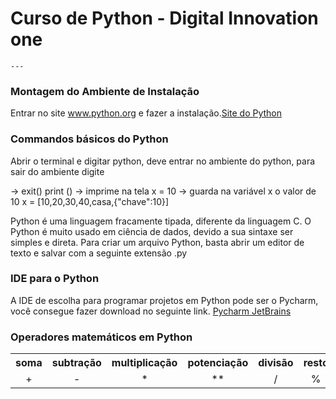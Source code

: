 # Curso de Python - Digital Innovation one
    ---
 ### Montagem do Ambiente de Instalação
       
Entrar no site www.python.org e fazer a instalação.[Site do Python](https://www.python.org)



### Commandos básicos do Python

Abrir o terminal e digitar python, deve entrar no ambiente do python, para sair do ambiente digite

-> exit()
print () -> imprime na tela
x = 10 -> guarda na variável x o valor de 10
x = [10,20,30,40,casa,{"chave":10}]

Python é uma linguagem fracamente tipada, diferente da linguagem C.
O Python é muito usado em ciência de dados, devido a sua sintaxe ser simples e direta.
Para criar um arquivo Python, basta abrir um editor de texto e salvar com a seguinte extensão .py

### IDE para o Python

A IDE de escolha para programar projetos em Python pode ser o Pycharm, você consegue fazer download
no seguinte link. [Pycharm JetBrains](https://www.jetbrains.com/pycharm/)

### Operadores matemáticos em Python
<table >
<tr>
<th>soma</th>
<th>subtração</th>
<th>multiplicação</th>
<th>potenciação</th>
<th>divisão</th>
<th>resto</th>
</tr>
<tr>
<td style="text-align:center">+</td>
<td style="text-align:center">-</td>
<td style="text-align:center">*</td>
<td style="text-align:center">**</td>
<td style="text-align:center">/</td>
<td style="text-align:center">%</td>
</tr>
</table>